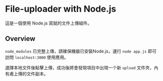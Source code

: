 # File-uploader with Node.js

這是一個使用 Node.js 寫就的文件上傳組件。

## Overview

`node_modules` 已完整上傳，請確保機器已安裝Node.js，運行 `node app.js` 即可訪問 `localhost:3000` 使用應用。

選擇本地文件後點擊上傳，成功後將會發現項目中出現一个新 `upload` 文件夾，內有甫上傳的文件副本。
